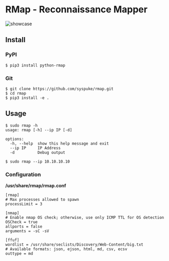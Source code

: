 
# RMap - Reconnaissance Mapper

![showcase](https://i.imgur.com/5TufzEU.png)

## Install

### PyPI

```
$ pip3 install python-rmap
```

### Git 

```
$ git clone https://github.com/syspuke/rmap.git
$ cd rmap
$ pip3 install -e .
```

## Usage

```
$ sudo rmap -h
usage: rmap [-h] --ip IP [-d]

options:
  -h, --help  show this help message and exit
  --ip IP     IP Address
  -d          Debug output
```

```
$ sudo rmap --ip 10.10.10.10
```

### Configuration

**/usr/share/rmap/rmap.conf**
```
[rmap]
# Max processes allowed to spawn
processLimit = 3

[nmap]
# Enable nmap OS check; otherwise, use only ICMP TTL for OS detection
OSCheck = true
allports = false
arguments = -sC -sV

[ffuf]
wordlist = /usr/share/seclists/Discovery/Web-Content/big.txt
# Available formats: json, ejson, html, md, csv, ecsv
outtype = md
```